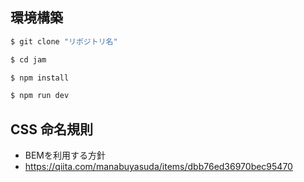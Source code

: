 ## 環境構築

```bash
$ git clone "リポジトリ名"

$ cd jam

$ npm install

$ npm run dev

```

## CSS 命名規則
- BEMを利用する方針
- https://qiita.com/manabuyasuda/items/dbb76ed36970bec95470
